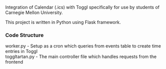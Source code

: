 Integration of Calendar (.ics) with Toggl specifically for use by students of Carnegie Mellon University.

This project is written in Python using Flask framework.

### Code Structure ###

worker.py - Setup as a cron which queries from events table to create time entries in Toggl
<br/>toggltartan.py - The main controller file which handles requests from the frontend
